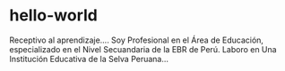 # hello-world
Receptivo al aprendizaje....
Soy Profesional en el Área de Educación, especializado en el Nivel Secuandaria de la EBR de Perú. Laboro en Una Institución Educativa de la Selva Peruana...
